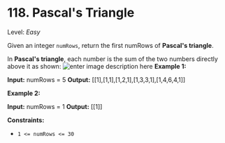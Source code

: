 # 118. Pascal's Triangle
Level: *Easy*

Given an integer  `numRows`, return the first numRows of  **Pascal's triangle**.

In  **Pascal's triangle**, each number is the sum of the two numbers directly above it as shown:
![enter image description here](https://upload.wikimedia.org/wikipedia/commons/0/0d/PascalTriangleAnimated2.gif)
**Example 1:**

**Input:** numRows = 5
**Output:** [[1],[1,1],[1,2,1],[1,3,3,1],[1,4,6,4,1]]

**Example 2:**

**Input:** numRows = 1
**Output:** [[1]]

**Constraints:**

-   `1 <= numRows <= 30`

